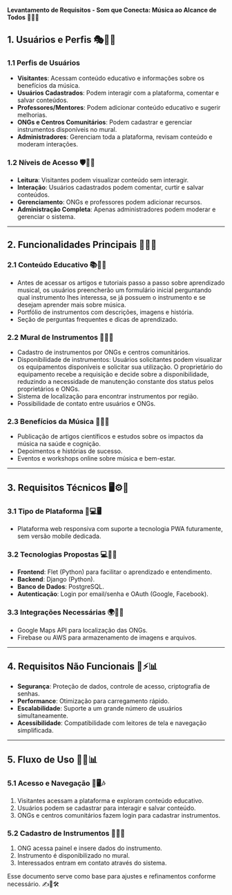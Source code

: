 **Levantamento de Requisitos - Som que Conecta: Música ao Alcance de Todos** 🎵🎶🎼

## 1. Usuários e Perfis 🎭📌📝
### 1.1 Perfis de Usuários
- **Visitantes**: Acessam conteúdo educativo e informações sobre os benefícios da música.
- **Usuários Cadastrados**: Podem interagir com a plataforma, comentar e salvar conteúdos.
- **Professores/Mentores**: Podem adicionar conteúdo educativo e sugerir melhorias.
- **ONGs e Centros Comunitários**: Podem cadastrar e gerenciar instrumentos disponíveis no mural.
- **Administradores**: Gerenciam toda a plataforma, revisam conteúdo e moderam interações.

### 1.2 Níveis de Acesso 🛡️🔑🚪
- **Leitura**: Visitantes podem visualizar conteúdo sem interagir.
- **Interação**: Usuários cadastrados podem comentar, curtir e salvar conteúdos.
- **Gerenciamento**: ONGs e professores podem adicionar recursos.
- **Administração Completa**: Apenas administradores podem moderar e gerenciar o sistema.

---

## 2. Funcionalidades Principais 🚀✨🎯
### 2.1 Conteúdo Educativo 📚🎼🎤
- Antes de acessar os artigos e tutoriais passo a passo sobre aprendizado musical, os usuários preencherão um formulário inicial perguntando qual instrumento lhes interessa, se já possuem o instrumento e se desejam aprender mais sobre música.
- Portfólio de instrumentos com descrições, imagens e história.
- Seção de perguntas frequentes e dicas de aprendizado.

### 2.2 Mural de Instrumentos 🎻🎺🎹
- Cadastro de instrumentos por ONGs e centros comunitários.
- Disponibilidade de instrumentos: Usuários solicitantes podem visualizar os equipamentos disponíveis e solicitar sua utilização. O proprietário do equipamento recebe a requisição e decide sobre a disponibilidade, reduzindo a necessidade de manutenção constante dos status pelos proprietários e ONGs.
- Sistema de localização para encontrar instrumentos por região.
- Possibilidade de contato entre usuários e ONGs.

### 2.3 Benefícios da Música 💙🧠🎶
- Publicação de artigos científicos e estudos sobre os impactos da música na saúde e cognição.
- Depoimentos e histórias de sucesso.
- Eventos e workshops online sobre música e bem-estar.

---

## 3. Requisitos Técnicos 🖥️⚙️📡
### 3.1 Tipo de Plataforma 📱💻🖥️
- Plataforma web responsiva com suporte a tecnologia PWA futuramente, sem versão mobile dedicada.

### 3.2 Tecnologias Propostas 💻🔧🔌
- **Frontend**: Flet (Python) para facilitar o aprendizado e entendimento.
- **Backend**: Django (Python).
- **Banco de Dados**: PostgreSQL.
- **Autenticação**: Login por email/senha e OAuth (Google, Facebook).

### 3.3 Integrações Necessárias 🌍🔗📍
- Google Maps API para localização das ONGs.
- Firebase ou AWS para armazenamento de imagens e arquivos.

---

## 4. Requisitos Não Funcionais 🔐⚡📊
- **Segurança**: Proteção de dados, controle de acesso, criptografia de senhas.
- **Performance**: Otimização para carregamento rápido.
- **Escalabilidade**: Suporte a um grande número de usuários simultaneamente.
- **Acessibilidade**: Compatibilidade com leitores de tela e navegação simplificada.

---

## 5. Fluxo de Uso 🔄📌📊
### 5.1 Acesso e Navegação 🏡🖥️🎶
1. Visitantes acessam a plataforma e exploram conteúdo educativo.
2. Usuários podem se cadastrar para interagir e salvar conteúdo.
3. ONGs e centros comunitários fazem login para cadastrar instrumentos.

### 5.2 Cadastro de Instrumentos 📝🎸✅
1. ONG acessa painel e insere dados do instrumento.
2. Instrumento é disponibilizado no mural.
3. Interessados entram em contato através do sistema.

Esse documento serve como base para ajustes e refinamentos conforme necessário. ✍️📑🛠️

